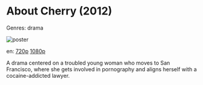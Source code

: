 # About Cherry (2012)

Genres: drama

![poster](http://image.tmdb.org/t/p/w500/8m4cU75IzvsQQ7QovMm3k0VCkoJ.jpg)

en:
  [720p](magnet:?xt=urn:btih:6EEF7BFA2C0E6B097397597C06E332BA81DB6E54&tr=udp://glotorrents.pw:6969/announce&tr=udp://tracker.opentrackr.org:1337/announce&tr=udp://torrent.gresille.org:80/announce&tr=udp://tracker.openbittorrent.com:80&tr=udp://tracker.coppersurfer.tk:6969&tr=udp://tracker.leechers-paradise.org:6969&tr=udp://p4p.arenabg.ch:1337&tr=udp://tracker.internetwarriors.net:1337)
  [1080p](magnet:?xt=urn:btih:472FB52DA7CA014573D8BE861DC348CB355E43D8&tr=udp://glotorrents.pw:6969/announce&tr=udp://tracker.opentrackr.org:1337/announce&tr=udp://torrent.gresille.org:80/announce&tr=udp://tracker.openbittorrent.com:80&tr=udp://tracker.coppersurfer.tk:6969&tr=udp://tracker.leechers-paradise.org:6969&tr=udp://p4p.arenabg.ch:1337&tr=udp://tracker.internetwarriors.net:1337)
  


A drama centered on a troubled young woman who moves to San Francisco, where she gets involved in pornography and aligns herself with a cocaine-addicted lawyer.